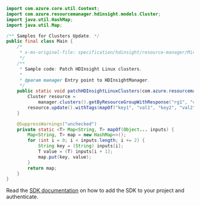 ```java
import com.azure.core.util.Context;
import com.azure.resourcemanager.hdinsight.models.Cluster;
import java.util.HashMap;
import java.util.Map;

/** Samples for Clusters Update. */
public final class Main {
    /*
     * x-ms-original-file: specification/hdinsight/resource-manager/Microsoft.HDInsight/stable/2021-06-01/examples/PatchLinuxHadoopCluster.json
     */
    /**
     * Sample code: Patch HDInsight Linux clusters.
     *
     * @param manager Entry point to HDInsightManager.
     */
    public static void patchHDInsightLinuxClusters(com.azure.resourcemanager.hdinsight.HDInsightManager manager) {
        Cluster resource =
            manager.clusters().getByResourceGroupWithResponse("rg1", "cluster1", Context.NONE).getValue();
        resource.update().withTags(mapOf("key1", "val1", "key2", "val2")).apply();
    }

    @SuppressWarnings("unchecked")
    private static <T> Map<String, T> mapOf(Object... inputs) {
        Map<String, T> map = new HashMap<>();
        for (int i = 0; i < inputs.length; i += 2) {
            String key = (String) inputs[i];
            T value = (T) inputs[i + 1];
            map.put(key, value);
        }
        return map;
    }
}
```

Read the [SDK documentation](https://github.com/Azure/azure-sdk-for-java/blob/azure-resourcemanager-hdinsight_1.0.0-beta.5/sdk/hdinsight/azure-resourcemanager-hdinsight/README.md) on how to add the SDK to your project and authenticate.
